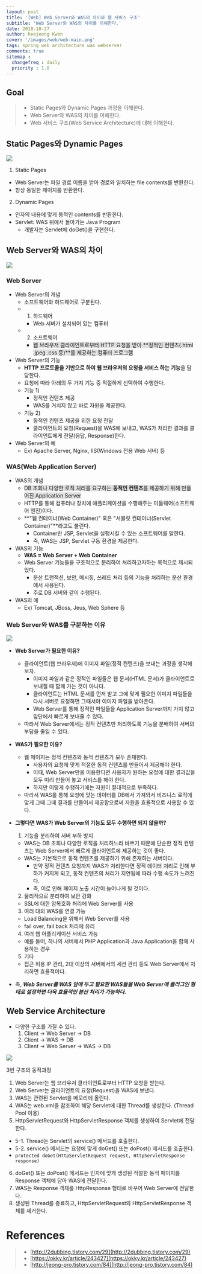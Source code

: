```yaml
---
layout: post
title: '[Web] Web Server와 WAS의 차이와 웹 서비스 구조'
subtitle: 'Web Server와 WAS의 차이를 이해한다.'
date: 2018-10-27
author: heejeong Kwon
cover: '/images/web/web-main.png'
tags: spring web architecture was webserver
comments: true
sitemap :
  changefreq : daily
  priority : 1.0
---
```



## Goal
> - Static Pages와 Dynamic Pages 과정을 이해한다.
> - Web Server와 WAS의 차이를 이해한다.
> - Web 서비스 구조(Web Service Architecture)에 대해 이해한다.

## Static Pages와 Dynamic Pages
![](/images/web/static-vs-dynamic.png)
1. Static Pages
  * Web Server는 파일 경로 이름을 받아 경로와 일치하는 file contents를 반환한다.
  * 항상 동일한 페이지를 반환한다.
2. Dynamic Pages
  * 인자의 내용에 맞게 동적인 contents를 반환한다.
  * Servlet: WAS 위에서 돌아가는 Java Program
    * 개발자는 Servlet에 doGet()을 구현한다.

## Web Server와 WAS의 차이
![](/images/web/webserver-vs-was1.png)
### Web Server
* Web Server의 개념
  * 소프트웨어와 하드웨어로 구분된다.
  * 1) 하드웨어
    * Web 서버가 설치되어 있는 컴퓨터
  * 2) 소프트웨어
    * <span style="background-color: #e1e1e1">웹 브라우저 클라이언트로부터 HTTP 요청을 받아 **정적인 컨텐츠(.html .jpeg .css 등)**를 제공하는 컴퓨터 프로그램</span>
* Web Server의 기능
  * **HTTP 프로토콜을 기반으로 하여 웹 브라우저의 요청을 서비스 하는 기능**을 담당한다.
  * 요청에 따라 아래의 두 가지 기능 중 적절하게 선택하여 수행한다.
  * 기능 1)
    * 정적인 컨텐츠 제공
    * WAS를 거치지 않고 바로 자원을 제공한다.
  * 기능 2)
    * 동적인 컨텐츠 제공을 위한 요청 전달
    * 클라이언트의 요청(Request)을 WAS에 보내고, WAS가 처리한 결과를 클라이언트에게 전달(응답, Response)한다.
* Web Server의 예
  * Ex) Apache Server, Nginx, IIS(Windows 전용 Web 서버) 등

### WAS(Web Application Server)
* WAS의 개념
  * <span style="background-color: #e1e1e1">DB 조회나 다양한 로직 처리를 요구하는 **동적인 컨텐츠**를 제공하기 위해 만들어진 Application Server</span>
  * HTTP를 통해 컴퓨터나 장치에 애플리케이션을 수행해주는 미들웨어(소프트웨어 엔진)이다.
  * **"웹 컨테이너(Web Container)" 혹은 "서블릿 컨테이너(Servlet Container)"**라고도 불린다.
    * Container란 JSP, Servlet을 실행시킬 수 있는 소프트웨어를 말한다.
    * 즉, WAS는 JSP, Servlet 구동 환경을 제공한다.
* WAS의 기능
  * **WAS = Web Server + Web Container**
  * Web Server 기능들을 구조적으로 분리하여 처리하고자하는 목적으로 제시되었다.
    * 분산 트랜잭션, 보안, 메시징, 쓰레드 처리 등의 기능을 처리하는 분산 환경에서 사용된다.
    * 주로 DB 서버와 같이 수행된다. 
* WAS의 예
  * Ex) Tomcat, JBoss, Jeus, Web Sphere 등

### Web Server와 WAS를 구분하는 이유
![](/images/web/webserver-vs-was2.png)
* **Web Server가 필요한 이유?**
  * 클라이언트(웹 브라우저)에 이미지 파일(정적 컨텐츠)을 보내는 과정을 생각해보자.
    * 이미지 파일과 같은 정적인 파일들은 웹 문서(HTML 문서)가 클라이언트로 보내질 때 함께 가는 것이 아니다.
    * 클라이언트는 HTML 문서를 먼저 받고 그에 맞게 필요한 이미지 파일들을 다시 서버로 요청하면 그때서야 이미지 파일을 받아온다.
    * Web Server를 통해 정적인 파일들을 Application Server까지 가지 않고 앞단에서 빠르게 보내줄 수 있다.
  * 따라서 Web Server에서는 정적 컨텐츠만 처리하도록 기능을 분배하여 서버의 부담을 줄일 수 있다.

* **WAS가 필요한 이유?**
  * 웹 페이지는 정적 컨텐츠와 동적 컨텐츠가 모두 존재한다.
    * 사용자의 요청에 맞게 적절한 동적 컨텐츠를 만들어서 제공해야 한다.
    * 이때, Web Server만을 이용한다면 사용자가 원하는 요청에 대한 결과값을 모두 미리 만들어 놓고 서비스를 해야 한다. 
    * 하지만 이렇게 수행하기에는 자원이 절대적으로 부족하다.
  * 따라서 WAS를 통해 요청에 맞는 데이터를 DB에서 가져와서 비즈니스 로직에 맞게 그때 그때 결과를 만들어서 제공함으로써 자원을 효율적으로 사용할 수 있다.

* **그렇다면 WAS가 Web Server의 기능도 모두 수행하면 되지 않을까?**
  1. 기능을 분리하여 서버 부하 방지
    * WAS는 DB 조회나 다양한 로직을 처리하느라 바쁘기 때문에 단순한 정적 컨텐츠는 Web Server에서 빠르게 클라이언트에 제공하는 것이 좋다.
    * WAS는 기본적으로 동적 컨텐츠를 제공하기 위해 존재하는 서버이다.
      * 만약 정적 컨텐츠 요청까지 WAS가 처리한다면 정적 데이터 처리로 인해 부하가 커지게 되고, 동적 컨텐츠의 처리가 지연됨에 따라 수행 속도가 느려진다.
      * 즉, 이로 인해 페이지 노출 시간이 늘어나게 될 것이다.
  2. 물리적으로 분리하여 보안 강화
    * SSL에 대한 암복호화 처리에 Web Server를 사용
  3. 여러 대의 WAS를 연결 가능
    * Load Balancing을 위해서 Web Server를 사용
    * fail over, fail back 처리에 유리
  4. 여러 웹 어플리케이션 서비스 가능
    * 예를 들어, 하나의 서버에서 PHP Application과 Java Application을 함께 사용하는 경우
  5. 기타
    * 접근 허용 IP 관리, 2대 이상의 서버에서의 세션 관리 등도 Web Server에서 처리하면 효율적이다.

* 즉, ***Web Server를 WAS 앞에 두고 필요한 WAS들을 Web Server에 플러그인 형태로 설정하면 더욱 효율적인 분산 처리가 가능하다.***

## Web Service Architecture
* 다양한 구조를 가질 수 있다.
  1. Client -> Web Server -> DB
  2. Client -> WAS -> DB
  3. Client -> Web Server -> WAS -> DB  

![](/images/web/web-service-architecture.png)

3번 구조의 동작과정
1. Web Server는 웹 브라우저 클라이언트로부터 HTTP 요청을 받는다.
2. Web Server는 클라이언트의 요청(Request)을 WAS에 보낸다.
3. WAS는 관련된 Servlet을 메모리에 올린다.
4. WAS는 web.xml을 참조하여 해당 Servlet에 대한 Thread를 생성한다. (Thread Pool 이용)
5. HttpServletRequest와 HttpServletResponse 객체를 생성하여 Servlet에 전달한다.
  * 5-1. Thread는 Servlet의 service() 메서드를 호출한다.
  * 5-2. service() 메서드는 요청에 맞게 doGet() 또는 doPost() 메서드를 호출한다.
  * `protected doGet(HttpServletRequest request, HttpServletResponse response)`
6. doGet() 또는 doPost() 메서드는 인자에 맞게 생성된 적절한 동적 페이지를 Response 객체에 담아 WAS에 전달한다.
7. WAS는 Response 객체를 HttpResponse 형태로 바꾸어 Web Server에 전달한다.
8. 생성된 Thread를 종료하고, HttpServletRequest와 HttpServletResponse 객체를 제거한다.


# References
> - [http://2dubbing.tistory.com/29](http://2dubbing.tistory.com/29)
> - [https://okky.kr/article/243427](https://okky.kr/article/243427)
> - [http://jeong-pro.tistory.com/84](http://jeong-pro.tistory.com/84)